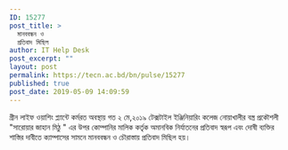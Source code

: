 ```yaml
---
ID: 15277
post_title: >
  মানববন্ধন ও
  প্রতিবাদ মিছিল
author: IT Help Desk
post_excerpt: ""
layout: post
permalink: https://tecn.ac.bd/bn/pulse/15277
published: true
post_date: 2019-05-09 14:09:59
---
```

গ্রীন লাইফ ওয়াশিং প্ল্যান্টে কর্মরত অবস্থায় গত ২ মে,২০১৯ টেক্সটাইল ইঞ্জিনিয়ারিং কলেজ নোয়াখালীর বস্ত্র প্রকৌশলী "সারোয়ার জাহান মিঠু " এর উপর কোম্পানির মালিক কর্তৃক অমানবিক নির্যাতনের প্রতিবাদ স্বরূপ এবং দোষী ব্যক্তির শাস্তির দাবীতে ক্যাম্পাসের সামনে মানববন্ধন ও চৌরাস্তায় প্রতিবাদ মিছিল হয়।